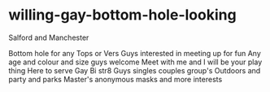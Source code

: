 # willing-gay-bottom-hole-looking

Salford and Manchester


Bottom hole for any Tops or Vers Guys 
interested in meeting up for fun
 Any age and colour and size guys welcome 
Meet with me and I will be your play thing
Here to serve
 Gay Bi str8 Guys
 singles couples group's 
Outdoors and party and parks
Master's anonymous masks and more interests 
